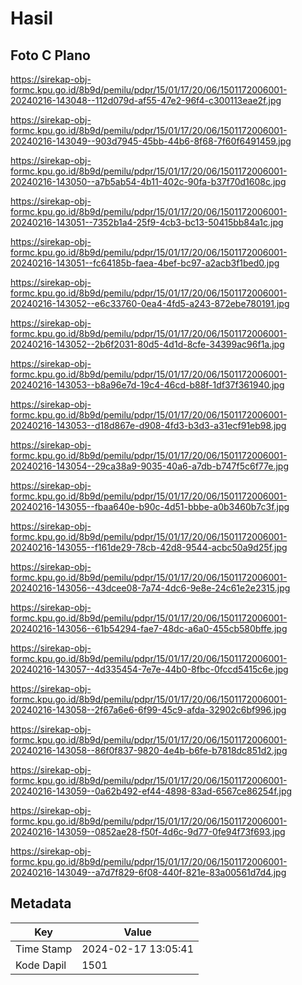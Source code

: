 # Hasil

## Foto C Plano

https://sirekap-obj-formc.kpu.go.id/8b9d/pemilu/pdpr/15/01/17/20/06/1501172006001-20240216-143048--112d079d-af55-47e2-96f4-c300113eae2f.jpg

https://sirekap-obj-formc.kpu.go.id/8b9d/pemilu/pdpr/15/01/17/20/06/1501172006001-20240216-143049--903d7945-45bb-44b6-8f68-7f60f6491459.jpg

https://sirekap-obj-formc.kpu.go.id/8b9d/pemilu/pdpr/15/01/17/20/06/1501172006001-20240216-143050--a7b5ab54-4b11-402c-90fa-b37f70d1608c.jpg

https://sirekap-obj-formc.kpu.go.id/8b9d/pemilu/pdpr/15/01/17/20/06/1501172006001-20240216-143051--7352b1a4-25f9-4cb3-bc13-50415bb84a1c.jpg

https://sirekap-obj-formc.kpu.go.id/8b9d/pemilu/pdpr/15/01/17/20/06/1501172006001-20240216-143051--fc64185b-faea-4bef-bc97-a2acb3f1bed0.jpg

https://sirekap-obj-formc.kpu.go.id/8b9d/pemilu/pdpr/15/01/17/20/06/1501172006001-20240216-143052--e6c33760-0ea4-4fd5-a243-872ebe780191.jpg

https://sirekap-obj-formc.kpu.go.id/8b9d/pemilu/pdpr/15/01/17/20/06/1501172006001-20240216-143052--2b6f2031-80d5-4d1d-8cfe-34399ac96f1a.jpg

https://sirekap-obj-formc.kpu.go.id/8b9d/pemilu/pdpr/15/01/17/20/06/1501172006001-20240216-143053--b8a96e7d-19c4-46cd-b88f-1df37f361940.jpg

https://sirekap-obj-formc.kpu.go.id/8b9d/pemilu/pdpr/15/01/17/20/06/1501172006001-20240216-143053--d18d867e-d908-4fd3-b3d3-a31ecf91eb98.jpg

https://sirekap-obj-formc.kpu.go.id/8b9d/pemilu/pdpr/15/01/17/20/06/1501172006001-20240216-143054--29ca38a9-9035-40a6-a7db-b747f5c6f77e.jpg

https://sirekap-obj-formc.kpu.go.id/8b9d/pemilu/pdpr/15/01/17/20/06/1501172006001-20240216-143055--fbaa640e-b90c-4d51-bbbe-a0b3460b7c3f.jpg

https://sirekap-obj-formc.kpu.go.id/8b9d/pemilu/pdpr/15/01/17/20/06/1501172006001-20240216-143055--f161de29-78cb-42d8-9544-acbc50a9d25f.jpg

https://sirekap-obj-formc.kpu.go.id/8b9d/pemilu/pdpr/15/01/17/20/06/1501172006001-20240216-143056--43dcee08-7a74-4dc6-9e8e-24c61e2e2315.jpg

https://sirekap-obj-formc.kpu.go.id/8b9d/pemilu/pdpr/15/01/17/20/06/1501172006001-20240216-143056--61b54294-fae7-48dc-a6a0-455cb580bffe.jpg

https://sirekap-obj-formc.kpu.go.id/8b9d/pemilu/pdpr/15/01/17/20/06/1501172006001-20240216-143057--4d335454-7e7e-44b0-8fbc-0fccd5415c6e.jpg

https://sirekap-obj-formc.kpu.go.id/8b9d/pemilu/pdpr/15/01/17/20/06/1501172006001-20240216-143058--2f67a6e6-6f99-45c9-afda-32902c6bf996.jpg

https://sirekap-obj-formc.kpu.go.id/8b9d/pemilu/pdpr/15/01/17/20/06/1501172006001-20240216-143058--86f0f837-9820-4e4b-b6fe-b7818dc851d2.jpg

https://sirekap-obj-formc.kpu.go.id/8b9d/pemilu/pdpr/15/01/17/20/06/1501172006001-20240216-143059--0a62b492-ef44-4898-83ad-6567ce86254f.jpg

https://sirekap-obj-formc.kpu.go.id/8b9d/pemilu/pdpr/15/01/17/20/06/1501172006001-20240216-143059--0852ae28-f50f-4d6c-9d77-0fe94f73f693.jpg

https://sirekap-obj-formc.kpu.go.id/8b9d/pemilu/pdpr/15/01/17/20/06/1501172006001-20240216-143049--a7d7f829-6f08-440f-821e-83a00561d7d4.jpg


## Metadata

| Key        | Value               |
| ---------- | ------------------- |
| Time Stamp | 2024-02-17 13:05:41 |
| Kode Dapil | 1501                |



